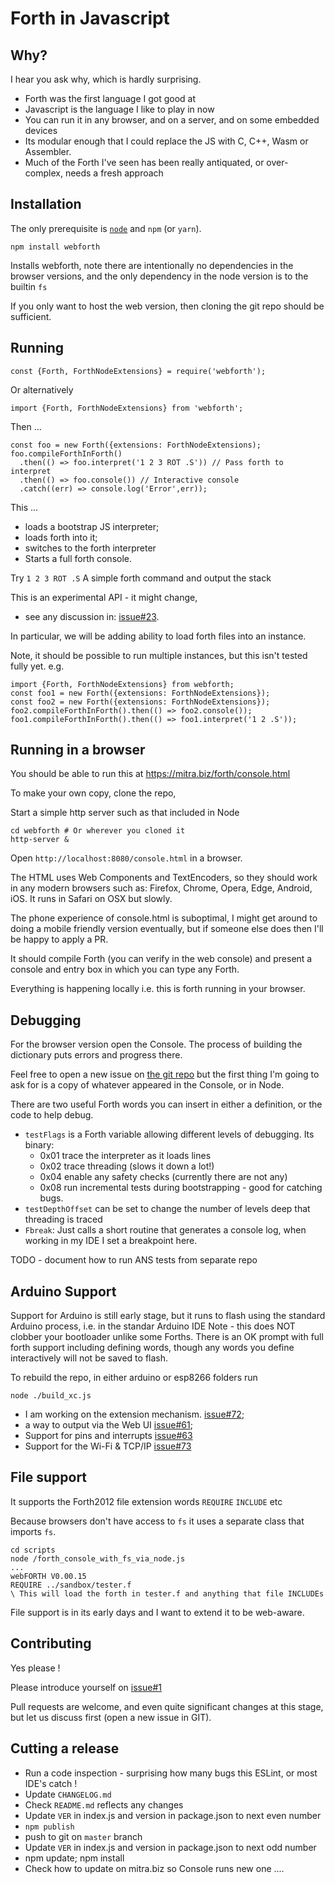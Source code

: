 # Forth in Javascript
## Why?
I hear you ask why, which is hardly surprising. 
* Forth was the first language I got good at
* Javascript is the language I like to play in now
* You can run it in any browser, and on a server, and on some embedded devices
* Its modular enough that I could replace the JS with C, C++, Wasm or Assembler.
* Much of the Forth I've seen has been really antiquated, or over-complex, needs a fresh approach

## Installation
The only prerequisite is [`node`](https://nodejs.org) and `npm` (or `yarn`). 

```
npm install webforth
```
Installs webforth, note there are intentionally no dependencies 
in the browser versions, and the only dependency in the node version is to
the builtin `fs`

If you only want to host the web version, then cloning the git repo should be sufficient.

## Running

```
const {Forth, ForthNodeExtensions} = require('webforth');
```
Or alternatively
```
import {Forth, ForthNodeExtensions} from 'webforth';
```
Then ...
```
const foo = new Forth({extensions: ForthNodeExtensions);
foo.compileForthInForth()
  .then(() => foo.interpret('1 2 3 ROT .S')) // Pass forth to interpret
  .then(() => foo.console()) // Interactive console
  .catch((err) => console.log('Error',err));
```
This ... 

* loads a bootstrap JS interpreter; 
* loads forth into it; 
* switches to the forth interpreter
* Starts a full forth console.

Try `1 2 3 ROT .S` A simple forth command and output the stack

This is an experimental API - it might change, 
- see any discussion in: [issue#23](https://github.com/mitra42/webForth/issues/23).

In particular, we will be adding ability to load forth files into an instance.

Note, it should be possible to run multiple instances, but this isn't tested fully yet.
e.g. 
```
import {Forth, ForthNodeExtensions} from webforth;
const foo1 = new Forth({extensions: ForthNodeExtensions});
const foo2 = new Forth({extensions: ForthNodeExtensions});
foo2.compileForthInForth().then(() => foo2.console());
foo1.compileForthInForth().then(() => foo1.interpret('1 2 .S'));
```
## Running in a browser

You should be able to run this at https://mitra.biz/forth/console.html

To make your own copy, clone the repo,

Start a simple http server such as that included in Node
```
cd webforth # Or wherever you cloned it
http-server &
```
Open `http://localhost:8080/console.html` in a browser. 

The HTML uses Web Components and TextEncoders, so they should work in any modern browsers such as:
Firefox, Chrome, Opera, Edge, Android, iOS. It runs in Safari on OSX but slowly.

The phone experience of console.html is suboptimal, 
I might get around to doing a mobile friendly version eventually, 
but if someone else does then I'll be happy to apply a PR.

It should compile Forth (you can verify in the web console) and present a console and entry box
in which you can type any Forth. 

Everything is happening locally i.e. this is forth running in your browser.

## Debugging

For the browser version open the Console. 
The process of building the dictionary puts errors and progress there. 

Feel free to open a new issue on [the git repo](https://github.com/mitra42/webforth/issues) 
but the first thing I'm going to ask for is a copy of whatever appeared in the Console,
or in Node.

There are two useful Forth words you can insert in either a definition, or the code to help debug.
* `testFlags` is a Forth variable allowing different levels of debugging. Its binary:
  * 0x01 trace the interpreter as it loads lines 
  * 0x02 trace threading (slows it down a lot!)
  * 0x04 enable any safety checks (currently there are not any)
  * 0x08 run incremental tests during bootstrapping - good for catching bugs.
* `testDepthOffset` can be set to change the number of levels deep that threading is traced
* `Fbreak`: Just calls a short routine that generates a console log, when working in my IDE 
    I set a breakpoint here. 
  
TODO - document how to run ANS tests from separate repo
  
## Arduino Support

Support for Arduino is still early stage, 
but it runs to flash using the standard Arduino process, i.e. in the standar Arduino IDE
Note - this does NOT clobber your bootloader unlike some Forths.
There is an OK prompt with full forth support including defining words, 
though any words you define interactively will not be saved to flash.

To rebuild the repo, in either arduino or esp8266 folders run
```
node ./build_xc.js
```
* I am working on the extension mechanism. [issue#72](https://github.com/mitra42/webForth/issues/72);
* a way to output via the Web UI [issue#61](https://github.com/mitra42/webForth/issues/61);
* Support for pins and interrupts [issue#63](https://github.com/mitra42/webForth/issues/63)
* Support for the Wi-Fi & TCP/IP [issue#73](https://github.com/mitra42/webForth/issues/73)

## File support
It supports the Forth2012 file extension words `REQUIRE` `INCLUDE` etc

Because browsers don't have access to `fs` it uses a separate class
that imports `fs`.
```
cd scripts
node /forth_console_with_fs_via_node.js
...
webFORTH V0.00.15
REQUIRE ../sandbox/tester.f
\ This will load the forth in tester.f and anything that file INCLUDEs
```
File support is in its early days and I want to extend it to be web-aware.

## Contributing

Yes please ! 

Please introduce yourself on [issue#1](https://github.com/mitra42/webforth/issues/1)

Pull requests are welcome, and even quite significant changes at this stage, 
but let us discuss first (open a new issue in GIT). 

## Cutting a release 
* Run a code inspection - surprising how many bugs this ESLint, or most IDE's catch ! 
* Update `CHANGELOG.md`
* Check `README.md` reflects any changes
* Update `VER` in index.js and version in package.json to next even number
* `npm publish`
* push to git on `master` branch
* Update `VER` in index.js and version in package.json to next odd number
* npm update; npm install
* Check how to update on mitra.biz so Console runs new one ....
